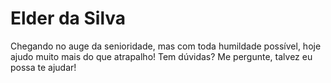 <h1>Elder da Silva</h1>
Chegando no auge da senioridade, mas com toda humildade possível, hoje ajudo muito mais do que atrapalho! Tem dúvidas? Me pergunte, talvez eu possa te ajudar!
